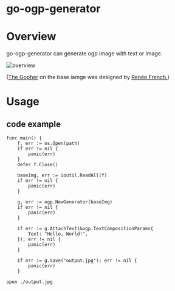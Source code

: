 # go-ogp-generator

# Overview

go-ogp-generator can generate ogp image with text or image.

![overview](https://user-images.githubusercontent.com/7589567/144695117-61ef81e7-04ce-4f4d-b5f8-77bc2596f787.png)

([The Gopher](https://blog.golang.org/gopher) on the base iamge was designed by [Renée French.](http://reneefrench.blogspot.com/))

# Usage

## code example

```
func main() {
	f, err := os.Open(path)
	if err != nil {
		panic(err)
	}
	defer f.Close()

	baseImg, err := ioutil.ReadAll(f)
	if err != nil {
		panic(err)
	}

	g, err := ogp.NewGenerator(baseImg)
	if err != nil {
		panic(err)
	}

	if err := g.AttachText(&ogp.TextCompositionParams{
		Text: "Hello, World!",
	}); err != nil {
		panic(err)
	}

    if err := g.Save("output.jpg"); err != nil {
		panic(err)
	}
```

```
open ./output.jpg
```
